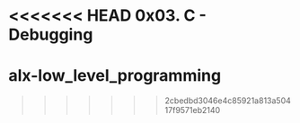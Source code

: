 <<<<<<< HEAD
0x03. C - Debugging
=======
# alx-low_level_programming
>>>>>>> 2cbedbd3046e4c85921a813a50417f9571eb2140
